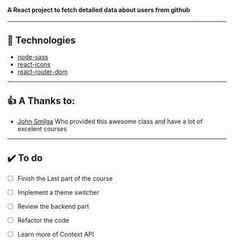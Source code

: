 #### A React project to fetch detailed data about users from github
---

## 🚀 Technologies

* [node-sass](https://www.npmjs.com/package/node-sass "node-sass")
* [react-icons](https://react-icons.github.io/react-icons/ "react-icons")
* [react-router-dom](https://reacttraining.com/react-router/web/guides/quick-start "react-router-dom")
---
## 👍 A Thanks to:

* [John Smilga](https://www.johnsmilga.com/ "John Smilga") 
Who provided this awesome class and have a lot of excelent courses
---
## ✔️ To do 
- [ ] Finish the Last part of the course
- [ ] Implement a theme switcher
- [ ] Review the backend part
- [ ] Refactor the code
- [ ] Learn more of Context API

